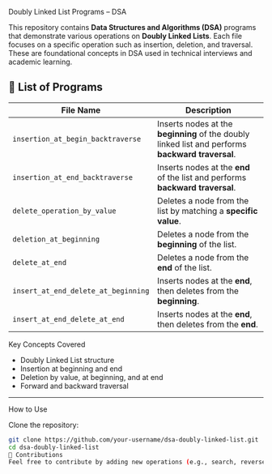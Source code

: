   Doubly Linked List Programs – DSA

This repository contains **Data Structures and Algorithms (DSA)** programs that demonstrate various operations on **Doubly Linked Lists**. Each file focuses on a specific operation such as insertion, deletion, and traversal. These are foundational concepts in DSA used in technical interviews and academic learning.



## 📄 List of Programs

| File Name                                  | Description |
|-------------------------------------------|-------------|
| `insertion_at_begin_backtraverse`         | Inserts nodes at the **beginning** of the doubly linked list and performs **backward traversal**. |
| `insertion_at_end_backtraverse`           | Inserts nodes at the **end** of the list and performs **backward traversal**. |
| `delete_operation_by_value`               | Deletes a node from the list by matching a **specific value**. |
| `deletion_at_beginning`                   | Deletes a node from the **beginning** of the list. |
| `delete_at_end`                           | Deletes a node from the **end** of the list. |
| `insert_at_end_delete_at_beginning`       | Inserts nodes at the **end**, then deletes from the **beginning**. |
| `insert_at_end_delete_at_end`             | Inserts nodes at the **end**, then deletes from the **end**. |



 Key Concepts Covered

- Doubly Linked List structure
- Insertion at beginning and end
- Deletion by value, at beginning, and at end
- Forward and backward traversal

---

 How to Use

 Clone the repository:
   ```bash
   git clone https://github.com/your-username/dsa-doubly-linked-list.git
   cd dsa-doubly-linked-list
🤝 Contributions
Feel free to contribute by adding new operations (e.g., search, reverse, sort) or optimizing existing code.
